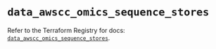 # `data_awscc_omics_sequence_stores`

Refer to the Terraform Registry for docs: [`data_awscc_omics_sequence_stores`](https://registry.terraform.io/providers/hashicorp/awscc/0.70.0/docs/data-sources/omics_sequence_stores).
